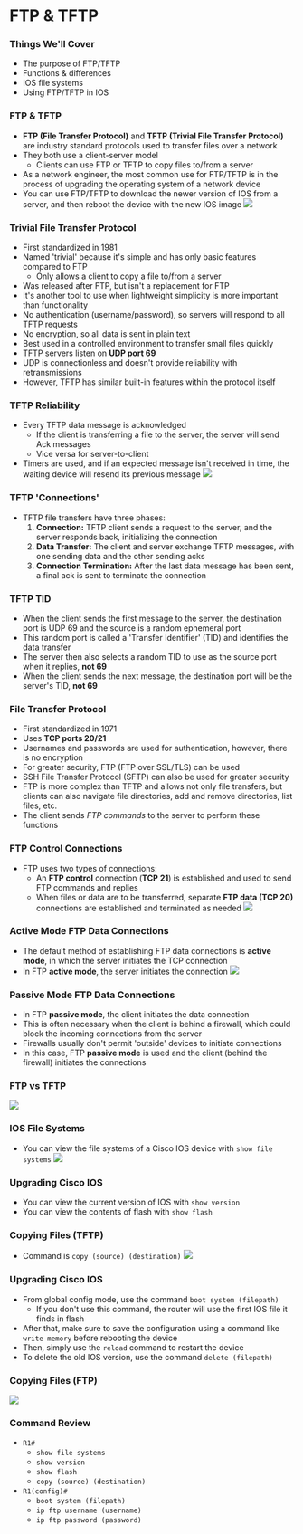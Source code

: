 # FTP & TFTP
### Things We'll Cover
- The purpose of FTP/TFTP
- Functions & differences
- IOS file systems
- Using FTP/TFTP in IOS
### FTP & TFTP
- **FTP (File Transfer Protocol)** and **TFTP (Trivial File Transfer Protocol)** are industry standard protocols used to transfer files over a network
- They both use a client-server model
	- Clients can use FTP or TFTP to copy files to/from a server
- As a network engineer, the most common use for FTP/TFTP is in the process of upgrading the operating system of a network device
- You can use FTP/TFTP to download the newer version of IOS from a server, and then reboot the device with the new IOS image
![](attachments/8132e9b89815bc3279b55f3d138e6443.png)
### Trivial File Transfer Protocol
- First standardized in 1981
- Named 'trivial' because it's simple and has only basic features compared to FTP
	- Only allows a client to copy a file to/from a server
- Was released after FTP, but isn't a replacement for FTP
- It's another tool to use when lightweight simplicity is more important than functionality
- No authentication (username/password), so servers will respond to all TFTP requests
- No encryption, so all data is sent in plain text
- Best used in a controlled environment to transfer small files quickly
- TFTP servers listen on **UDP port 69**
- UDP is connectionless and doesn't provide reliability with retransmissions
- However, TFTP has similar built-in features within the protocol itself
### TFTP Reliability
- Every TFTP data message is acknowledged
	- If the client is transferring a file to the server, the server will send Ack messages
	- Vice versa for server-to-client
- Timers are used, and if an expected message isn't received in time, the waiting device will resend its previous message
![](attachments/489d5571b02c9cae598536aaa5bb6e4a.png)
### TFTP 'Connections'
- TFTP file transfers have three phases:
	1. **Connection:** TFTP client sends a request to the server, and the server responds back, initializing the connection
	2. **Data Transfer:** The client and server exchange TFTP messages, with one sending data and the other sending acks
	3. **Connection Termination:** After the last data message has been sent, a final ack is sent to terminate the connection
### TFTP TID
- When the client sends the first message to the server, the destination port is UDP 69 and the source is a random ephemeral port
- This random port is called a 'Transfer Identifier' (TID) and identifies the data transfer
- The server then also selects a random TID to use as the source port when it replies, **not 69**
- When the client sends the next message, the destination port will be the server's TID, **not 69**
### File Transfer Protocol
- First standardized in 1971
- Uses **TCP ports 20/21**
- Usernames and passwords are used for authentication, however, there is no encryption
- For greater security, FTP (FTP over SSL/TLS) can be used
- SSH File Transfer Protocol (SFTP) can also be used for greater security
- FTP is more complex than TFTP and allows not only file transfers, but clients can also navigate file directories, add and remove directories, list files, etc.
- The client sends *FTP commands* to the server to perform these functions
### FTP Control Connections
- FTP uses two types of connections:
	- An **FTP control** connection (**TCP 21**) is established and used to send FTP commands and replies
	- When files or data are to be transferred, separate **FTP data (TCP 20)** connections are established and terminated as needed
![](attachments/d0afae5944cb51d7f294a700e9a31c07.png)
### Active Mode FTP Data Connections
- The default method of establishing FTP data connections is **active mode**, in which the server initiates the TCP connection
- In FTP **active mode**, the server initiates the connection
![](attachments/3e95baca1fcb818db0e0d96b7bd21d8a.png)
### Passive Mode FTP Data Connections
- In FTP **passive mode**, the client initiates the data connection
- This is often necessary when the client is behind a firewall, which could block the incoming connections from the server
- Firewalls usually don't permit 'outside' devices to initiate connections
- In this case, FTP **passive mode** is used and the client (behind the firewall) initiates the connections
### FTP vs TFTP
![](attachments/94390dfcde54edeba7104d55abc9c7de.png)
### IOS File Systems
- You can view the file systems of a Cisco IOS device with `show file systems`
![](attachments/bedb4a975f330feea2a0470f0e10c53e.png)
### Upgrading Cisco IOS
- You can view the current version of IOS with `show version`
- You can view the contents of flash with `show flash`
### Copying Files (TFTP)
- Command is `copy (source) (destination)`
![](attachments/b8372bd31c3b90383a3ec2683d042199.png)
### Upgrading Cisco IOS
- From global config mode, use the command `boot system (filepath)`
	- If you don't use this command, the router will use the first IOS file it finds in flash
- After that, make sure to save the configuration using a command like `write memory` before rebooting the device
- Then, simply use the `reload` command to restart the device
- To delete the old IOS version, use the command `delete (filepath)`
### Copying Files (FTP)
![](attachments/959edbf6e8b8b61ab247502792441c10.png)
### Command Review
- `R1#`
	- `show file systems`
	- `show version`
	- `show flash`
	- `copy (source) (destination)`
- `R1(config)#`
	- `boot system (filepath)`
	- `ip ftp username (username)`
	- `ip ftp password (password)`

